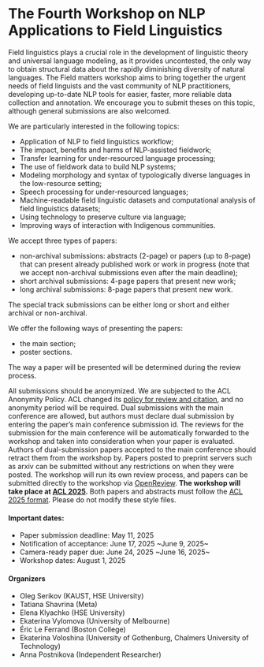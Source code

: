 <script>document.title = "Field Matters | Call for papers";</script>

<head>
<meta property="og:title" content="Field Matters | Call for papers">
<meta property="og:description" content="The second workshop on applying NLP to field linguistics">
<meta property="og:image" content="https://github.com/field-matters/field-matters.github.io/blob/main/logo.jpg?raw=true">
</head>

# The Fourth Workshop on NLP Applications to Field Linguistics

Field linguistics plays a crucial role in the development of linguistic theory and universal language modeling, as it provides uncontested, the only way to obtain structural data about the rapidly diminishing diversity of natural languages.
The Field matters workshop aims to bring together the urgent needs of field linguists and the vast community of NLP practitioners, developing up-to-date NLP tools for easier, faster, more reliable data collection and annotation.
We encourage you to submit theses on this topic, although general submissions are also welcomed.

We are particularly interested in the following topics:
+ Application of NLP to field linguistics workflow;
+ The impact, benefits and harms of NLP-assisted fieldwork;
+ Transfer learning for under-resourced language processing;
+ The use of fieldwork data to build NLP systems;
+ Modeling morphology and syntax of typologically diverse languages in the low-resource setting;
+ Speech processing for under-resourced languages;
+ Machine-readable field linguistic datasets and computational analysis of field linguistics datasets;
+ Using technology to preserve culture via language;
+ Improving ways of interaction with Indigenous communities.

We accept three types of papers:

+ non-archival submissions: abstracts (2-page) or papers (up to 8-page) that can present already published work or work in progress (note that we accept non-archival submissions even after the main deadline);
+ short archival submissions: 4-page papers that present new work;
+ long archival submissions: 8-page papers that present new work.

The special track submissions can be either long or short and either archival or non-archival.

We offer the following ways of presenting the papers:
+ the main section;
+ poster sections.
  
The way a paper will be presented will be determined during the review process.

All submissions should be anonymized. We are subjected to the ACL Anonymity Policy. ACL changed its [policy for review and citation](https://www.aclweb.org/adminwiki/index.php/ACL_Policies_for_Review_and_Citation), and no anonymity period will be required.
Dual submissions with the main conference are allowed, but authors must declare dual submission by entering the paper’s main conference submission id. The reviews for the submission for the main conference will be automatically forwarded to the workshop and taken into consideration when your paper is evaluated. Authors of dual-submission papers accepted to the main conference should retract them from the workshop by.
Papers posted to preprint servers such as arxiv can be submitted without any restrictions on when they were posted.
The workshop will run its own review process, and papers can be submitted directly to the workshop via [OpenReview](https://openreview.net/group?id=aclweb.org/ACL/2025/Workshop/Field_Matters).
**The workshop will take place at [ACL 2025](https://2025.aclweb.org/).** Both papers and abstracts must follow the [ACL 2025 format](https://github.com/acl-org/acl-style-files). Please do not modify these style files.

#### Important dates:
+ Paper submission deadline: May 11, 2025
+ Notification of acceptance: June 17, 2025 ~June 9, 2025~
+ Camera-ready paper due: June 24, 2025 ~June 16, 2025~
+ Workshop dates: August 1, 2025

#### Organizers

+ Oleg Serikov (KAUST, HSE University)
+ Tatiana Shavrina (Meta)
+ Elena Klyachko (HSE University)
+ Ekaterina Vylomova (University of Melbourne)
+ Éric Le Ferrand (Boston College)
+ Ekaterina Voloshina (University of Gothenburg, Chalmers University of Technology)
+ Anna Postnikova (Independent Researcher)
